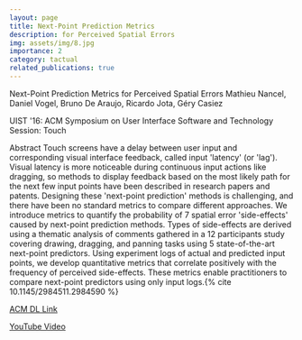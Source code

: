 ```yaml
---
layout: page
title: Next-Point Prediction Metrics 
description: for Perceived Spatial Errors
img: assets/img/8.jpg
importance: 2
category: tactual
related_publications: true
---
```


Next-Point Prediction Metrics for Perceived Spatial Errors
Mathieu Nancel, Daniel Vogel, Bruno De Araujo, Ricardo Jota, Géry Casiez

UIST '16: ACM Symposium on User Interface Software and Technology
Session: Touch

Abstract
Touch screens have a delay between user input and corresponding visual interface feedback, called input 'latency' (or 'lag'). Visual latency is more noticeable during continuous input actions like dragging, so methods to display feedback based on the most likely path for the next few input points have been described in research papers and patents. Designing these 'next-point prediction' methods is challenging, and there have been no standard metrics to compare different approaches. We introduce metrics to quantify the probability of 7 spatial error 'side-effects' caused by next-point prediction methods. Types of side-effects are derived using a thematic analysis of comments gathered in a 12 participants study covering drawing, dragging, and panning tasks using 5 state-of-the-art next-point predictors. Using experiment logs of actual and predicted input points, we develop quantitative metrics that correlate positively with the frequency of perceived side-effects. These metrics enable practitioners to compare next-point predictors using only input logs.{% cite 10.1145/2984511.2984590 %}

<a href="https://dl.acm.org/doi/10.1145/2984511.2984590">ACM DL Link</a>

<a href="https://www.youtube.com/watch?v=poE3SzULtOo">YouTube Video</a>